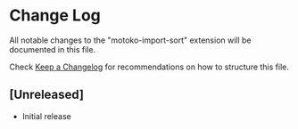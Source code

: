 # Change Log

All notable changes to the "motoko-import-sort" extension will be documented in this file.

Check [Keep a Changelog](http://keepachangelog.com/) for recommendations on how to structure this file.

## [Unreleased]

- Initial release